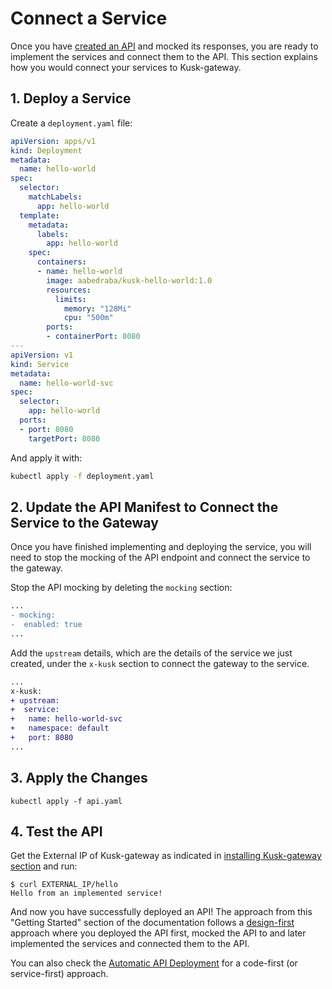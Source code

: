 # Connect a Service

Once you have [created an API](deploy-an-api.md) and mocked its responses, you are ready to implement the services and connect them to the API. 
This section explains how you would connect your services to Kusk-gateway. 

## **1. Deploy a Service**

Create a `deployment.yaml` file:

```yaml
apiVersion: apps/v1
kind: Deployment
metadata:
  name: hello-world
spec:
  selector:
    matchLabels:
      app: hello-world
  template:
    metadata:
      labels:
        app: hello-world
    spec:
      containers:
      - name: hello-world
        image: aabedraba/kusk-hello-world:1.0
        resources:
          limits:
            memory: "128Mi"
            cpu: "500m"
        ports:
        - containerPort: 8080
---
apiVersion: v1
kind: Service
metadata:
  name: hello-world-svc
spec:
  selector:
    app: hello-world
  ports:
  - port: 8080
    targetPort: 8080
```

And apply it with: 

```sh
kubectl apply -f deployment.yaml
```

## **2. Update the API Manifest to Connect the Service to the Gateway**

Once you have finished implementing and deploying the service, you will need to stop the mocking of the API endpoint and connect the service to the gateway. 

Stop the API mocking by deleting the `mocking` section: 

```diff
...
- mocking: 
-  enabled: true
...
```

Add the `upstream` details, which are the details of the service we just created, under the `x-kusk` section to connect the gateway to the service. 

```diff
...
x-kusk:
+ upstream:
+  service:
+   name: hello-world-svc
+   namespace: default
+   port: 8080
...
```

## **3. Apply the Changes**

```
kubectl apply -f api.yaml
```

## **4. Test the API**

Get the External IP of Kusk-gateway as indicated in [installing Kusk-gateway section](../installation/#2-get-the-gateways-external-ip) and run:

```
$ curl EXTERNAL_IP/hello
Hello from an implemented service!
```

And now you have successfully deployed an API! The approach from this "Getting Started" section of the documentation follows a [design-first](https://kubeshop.io/blog/from-design-first-to-automated-deployment-with-openapi) approach where you deployed the API first, mocked the API to and later implemented the services and connected them to the API.

You can also check the [Automatic API Deployment](../guides/autodeploy.md) for a code-first (or service-first) approach. 